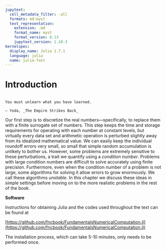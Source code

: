 ```yaml
---
jupytext:
  cell_metadata_filter: -all
  formats: md:myst
  text_representation:
    extension: .md
    format_name: myst
    format_version: 0.13
    jupytext_version: 1.10.3
kernelspec:
  display_name: Julia 1.7.1
  language: julia
  name: julia-fast
---
```

# Introduction

```{index} Yoda, The Empire Strikes Back
```

```{epigraph}
You must unlearn what you have learned. 

— Yoda, _The Empire Strikes Back_
```

Our first step is to discretize the real numbers—specifically, to replace them with a finite surrogate set of numbers. This step keeps the time and storage requirements for operating with each number at constant levels, but virtually every data set and arithmetic operation is perturbed slightly away from its idealized mathematical value. We can easily keep the individual roundoff errors very small, so small that simple random accumulation is unlikely to bother us. However, some problems are extremely sensitive to these perturbations, a trait we quantify using a *condition number*. Problems with large condition numbers are difficult to solve accurately using finite precision. Furthermore, even when the condition number of a problem is not large, some algorithms for solving it allow errors to grow enormously. We call these algorithms *unstable*. In this chapter we discuss these ideas in simple settings before moving on to the more realistic problems in the rest of the book.

**Software**

Instructions for obtaining Julia and the codes used throughout the text can be found at

[https://github.com/fncbook/FundamentalsNumericalComputation.jl](https://github.com/fncbook/FundamentalsNumericalComputation.jl)

The installation process, which can take 5-10 minutes, only needs to be performed once.